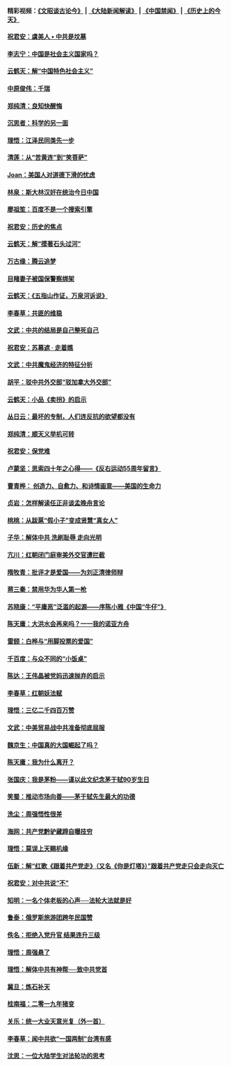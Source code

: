 #### 精彩视频：[《文昭谈古论今》](https://github.com/gfw-breaker/wenzhao/blob/master/README.md?t=01231830) | [《大陆新闻解读》](https://github.com/gfw-breaker/ntdtv-comedy/blob/master/README.md?t=01231830) | [《中国禁闻》](https://github.com/gfw-breaker/ntdtv-news/blob/master/README.md?t=01231830) | [《历史上的今天》](https://github.com/gfw-breaker/today-in-history/blob/master/README.md?t=01231830) 

#### [祝君安：虞美人 • 中共是坟墓](../pages/nsc993/n10996090.md?t=01231830) 

#### [李志宁：中国是社会主义国家吗？](../pages/nsc993/n10996097.md?t=01231830) 

#### [云鹤天：解“中国特色社会主义”](../pages/nsc993/n10996043.md?t=01231830) 

#### [中原俊伟：千瑞](../pages/nsc993/n10995401.md?t=01231830) 

#### [郑纯清：良知快醒悔](../pages/nsc993/n10995385.md?t=01231830) 

#### [沉思者：科学的另一面](../pages/nsc993/n10996074.md?t=01231830) 

#### [理悟：江泽民同类先一步](../pages/nsc993/n10995378.md?t=01231830) 

#### [清莲：从“苦黄连”到“笑菩萨”](../pages/nsc993/n10995466.md?t=01231830) 

#### [Joan：美国人对道德下滑的忧虑](../pages/nsc993/n10995424.md?t=01231830) 

#### [林泉：斯大林汉奸在统治今日中国](../pages/nsc993/n10995210.md?t=01231830) 

#### [廖祖笙：百度不是一个搜索引擎](../pages/nsc993/n10994961.md?t=01231830) 

#### [祝君安：历史的焦点](../pages/nsc993/n10994925.md?t=01231830) 

#### [云鹤天：解“摸著石头过河”](../pages/nsc993/n10993325.md?t=01231830) 

#### [万古缘：腾云追梦](../pages/nsc993/n10993120.md?t=01231830) 

#### [目睹妻子被国保警察绑架](../pages/nsc993/n10991525.md?t=01231830) 

#### [云鹤天：《五指山作证，万泉河诉说》](../pages/nsc993/n10991603.md?t=01231830) 

#### [李春草：共匪的维稳](../pages/nsc993/n10991348.md?t=01231830) 

#### [文武：中共的结局是自己整死自己](../pages/nsc993/n10989899.md?t=01231830) 

#### [祝君安：苏幕遮 · 走着瞧](../pages/nsc993/n10988901.md?t=01231830) 

#### [文武：中共魔鬼经济的特征分析](../pages/nsc993/n10987387.md?t=01231830) 

#### [胡平：驳中共外交部“驳加拿大外交部”](../pages/nsc993/n10987378.md?t=01231830) 

#### [云鹤天：小品《卖拐》的启示](../pages/nsc993/n10984392.md?t=01231830) 

#### [丛日云：最坏的专制，人们连反抗的欲望都没有](../pages/nsc993/n10984377.md?t=01231830) 

#### [郑纯清：顺天义举机可转](../pages/nsc993/n10984369.md?t=01231830) 

#### [祝君安：保党难](../pages/nsc993/n10984362.md?t=01231830) 

#### [卢蒙坚：思索四十年之心得——《反右运动55周年留言》](../pages/nsc993/n10984355.md?t=01231830) 

#### [曹青桦： 创造力、自愈力、和诗情画意——美国的生命力](../pages/nsc993/n10984216.md?t=01231830) 

#### [贞岩：怎样解读任正非谈孟晚舟言论](../pages/nsc993/n10984650.md?t=01231830) 

#### [桃桃：从跋扈“假小子”变成贤慧“真女人”](../pages/nsc993/n10984416.md?t=01231830) 

#### [子华：解体中共 洗刷耻辱 走向光明](../pages/nsc993/n10984019.md?t=01231830) 

#### [亢川：红朝闭门庭审美外交官遭拦截](../pages/nsc993/n10984050.md?t=01231830) 

#### [隋牧青：批评才是爱国——为刘正清律师辩](../pages/nsc993/n10983057.md?t=01231830) 

#### [蒋三秦：禁用华为华人第一枪](../pages/nsc993/n10982973.md?t=01231830) 

#### [苏晓康：“平庸恶”泛滥的起源——序陈小雅《中国“牛仔”》](../pages/nsc993/n10982008.md?t=01231830) 

#### [陈天庸：大洪水会再来吗？一一我的诺亚方舟](../pages/nsc993/n10981086.md?t=01231830) 

#### [雷颐：白桦与“用脚投票的爱国”](../pages/nsc993/n10981048.md?t=01231830) 

#### [千百度：与众不同的“小饭桌”](../pages/nsc993/n10978639.md?t=01231830) 

#### [陈达：王伟晶被党妈迅速抛弃的启示](../pages/nsc993/n10976450.md?t=01231830) 

#### [李春草：红朝妖法赋](../pages/nsc993/n10976387.md?t=01231830) 

#### [理悟：三亿二千四百万赞](../pages/nsc993/n10975966.md?t=01231830) 

#### [文武：中美贸易战中共准备彻底屈服](../pages/nsc993/n10974571.md?t=01231830) 

#### [魏京生：中国真的大国崛起了吗？](../pages/nsc993/n10974530.md?t=01231830) 

#### [陈天庸：我为什么离开？](../pages/nsc993/n10974493.md?t=01231830) 

#### [张国庆：我是茅粉——谨以此文纪念茅于轼90岁生日](../pages/nsc993/n10974477.md?t=01231830) 

#### [笑蜀：推动市场向善——茅于轼先生最大的功德](../pages/nsc993/n10974451.md?t=01231830) 

#### [洗尘：周强悟性很差](../pages/nsc993/n10973701.md?t=01231830) 

#### [海网：共产党黔驴藏蹄自曝技穷](../pages/nsc993/n10969562.md?t=01231830) 

#### [理悟：莫误上天赐机缘](../pages/nsc993/n10969514.md?t=01231830) 

#### [伍新：解“红歌《跟着共产党走》（又名《你是灯塔》）”跟着共产党走只会走向灭亡](../pages/nsc993/n10969074.md?t=01231830) 

#### [祝君安：对中共说“不”](../pages/nsc993/n10968464.md?t=01231830) 

#### [知明：一名个体老板的心声──法轮大法就是好](../pages/nsc993/n10967473.md?t=01231830) 

#### [鲁泰：俄罗斯旅游团跨年民国赞](../pages/nsc993/n10967035.md?t=01231830) 

#### [佚名：拒绝入党升官  结果连升三级](../pages/nsc993/n10965069.md?t=01231830) 

#### [理悟：周强悬了](../pages/nsc993/n10965044.md?t=01231830) 

#### [理悟：解体中共有神帮──致中共党首](../pages/nsc993/n10963824.md?t=01231830) 

#### [冀旦：炼石补天](../pages/nsc993/n10963818.md?t=01231830) 

#### [桂南福：二零一九年猪变](../pages/nsc993/n10963774.md?t=01231830) 

#### [关乐：统一大业天意光复（外一首）](../pages/nsc993/n10963765.md?t=01231830) 

#### [李春草：闻中共欲“一国两制”台湾有感](../pages/nsc993/n10963761.md?t=01231830) 

#### [沈思：一位大陆学生对法轮功的思考](../pages/nsc993/n10960706.md?t=01231830) 

